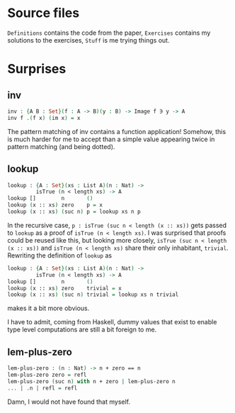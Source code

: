 # Source files
`Definitions` contains the code from the paper, `Exercises` contains my solutions to the exercises, `Stuff` is me trying things out.

# Surprises
## inv
```agda
inv : {A B : Set}(f : A -> B)(y : B) -> Image f ∋ y -> A
inv f .(f x) (im x) = x
```
The pattern matching of inv contains a function application! Somehow, this is much harder for me to accept than a simple value appearing twice in pattern matching (and being dotted).

## lookup
```agda
lookup : {A : Set}(xs : List A)(n : Nat) ->
         isTrue (n < length xs) -> A
lookup []        n       ()
lookup (x :: xs) zero    p = x
lookup (x :: xs) (suc n) p = lookup xs n p
```
In the recursive case, `p : isTrue (suc n < length (x :: xs))` gets passed to `lookup` as a proof of `isTrue (n < length xs)`. I was surprised that proofs could be reused like this, but looking more closely, `isTrue (suc n < length (x :: xs))` and `isTrue (n < length xs)` share their only inhabitant, `trivial`. Rewriting the definition of `lookup` as
```agda
lookup : {A : Set}(xs : List A)(n : Nat) ->
         isTrue (n < length xs) -> A
lookup []        n       ()
lookup (x :: xs) zero    trivial = x
lookup (x :: xs) (suc n) trivial = lookup xs n trivial
```
makes it a bit more obvious.

I have to admit, coming from Haskell, dummy values that exist to enable type level computations are still a bit foreign to me.

## lem-plus-zero
```agda
lem-plus-zero : (n : Nat) -> n + zero == n
lem-plus-zero zero = refl
lem-plus-zero (suc n) with n + zero | lem-plus-zero n
... | .n | refl = refl
```
Damn, I would not have found that myself.
